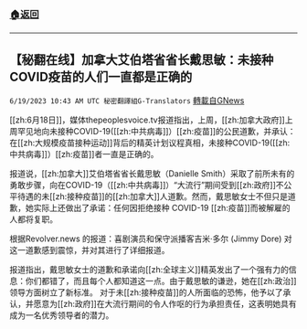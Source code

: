 ###  [:house:返回](README.md)
---


## 【秘翻在线】加拿大艾伯塔省省长戴思敏：未接种COVID疫苗的人们一直都是正确的
`6/19/2023 10:43 AM UTC 秘密翻譯組G-Translators` [轉載自GNews](https://gnews.org/articles/1394343)

[[zh:6月18日]]，媒体thepeoplesvoice.tv报道指出，上周，[[zh:加拿大政府]]上周罕见地向未接种COVID-19([[zh:中共病毒]]）[[zh:疫苗]]的公民道歉，并承认：在[[zh:大规模疫苗接种运动]]背后的精英计划议程真相，未接种COVID-19([[zh:中共病毒]]）[[zh:疫苗]]者一直是正确的。

报道说，[[zh:加拿大]]艾伯塔省省长戴思敏（Danielle Smith）采取了前所未有的勇敢步骤，向在COVID-19（[[zh:中共病毒]]）“大流行”期间受到[[zh:政府]]不公平待遇的未[[zh:接种疫苗]]的[[zh:加拿大]]人道歉。然而，戴思敏女士不但只是道歉，她实际上还做出了承诺：任何因拒绝接种 COVID-19 [[zh:疫苗]]而被解雇的人都将复职。

根据Revolver.news 的报道：喜剧演员和保守派播客吉米·多尔 (Jimmy Dore) 对这一道歉感到震惊，并对其进行了详细报道。

报道指出，戴思敏女士的道歉和承诺向[[zh:全球主义]]精英发出了一个强有力的信息：你们都错了，而且每个人都知道这一点。由于戴思敏的谦逊，她在[[zh:政治]]领导方面树立了新标准。 对于未[[zh:接种疫苗]]的人所面临的恐怖，他予以了承认，并愿意为[[zh:政府]]在大流行期间的令人作呕的行为承担责任，这表明她具有成为一名优秀领导者的潜力。

